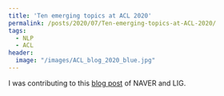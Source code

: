 ```yaml
---
title: 'Ten emerging topics at ACL 2020'
permalink: /posts/2020/07/Ten-emerging-topics-at-ACL-2020/
tags:
  - NLP
  - ACL
header:
  image: "/images/ACL_blog_2020_blue.jpg"
---
```


I was contributing to this [blog post](https://europe.naverlabs.com/blog/ten-emerging-topics-at-acl-2020/) of NAVER and LIG.
